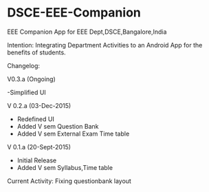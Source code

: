# DSCE-EEE-Companion
EEE Companion App for EEE Dept,DSCE,Bangalore,India

Intention:
Integrating Department Activities to an Android App for the benefits of students.

Changelog:

V0.3.a (Ongoing)

-Simplified UI

V 0.2.a  (03-Dec-2015)

- Redefined UI
- Added V sem Question Bank
- Added V sem External Exam Time table

V 0.1.a  (20-Sept-2015)

- Initial Release
- Added V sem Syllabus,Time table



Current Activity: Fixing questionbank layout
